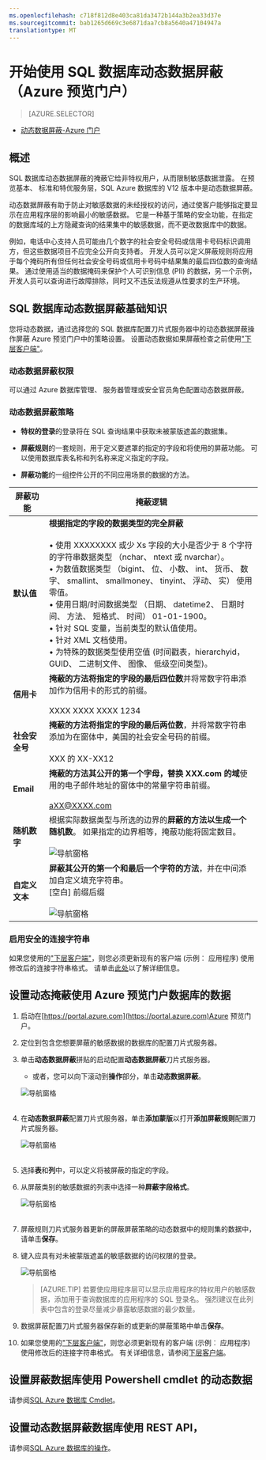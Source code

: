 ```yaml
---
ms.openlocfilehash: c718f812d8e403ca81da3472b144a3b2ea33d37e
ms.sourcegitcommit: bab1265d669c3e6871daa7cb8a5640a47104947a
translationtype: MT
---
```

<properties 
   pageTitle="开始使用 SQL 数据库动态数据屏蔽 （Azure 预览门户）" 
   description="如何开始使用 SQL 数据库动态数据屏蔽在 Azure 预览门户" 
   services="sql-database" 
   documentationCenter="" 
   authors="nadavhelfman"
   manager="jeffreyg" 
   editor="v-romcal"/>

<tags
   ms.service="sql-database"
   ms.devlang="NA"
   ms.topic="article"
   ms.tgt_pltfrm="NA"
   ms.workload="data-services" 
   ms.date="07/30/2015"
   ms.author="nadavh; ronmat; v-romcal; sstein"/>

# 开始使用 SQL 数据库动态数据屏蔽 （Azure 预览门户）

> [AZURE.SELECTOR]
- [动态数据屏蔽-Azure 门户](sql-database-dynamic-data-masking-get-started-portal.md)

## 概述

SQL 数据库动态数据屏蔽的掩蔽它给非特权用户，从而限制敏感数据泄露。 在预览基本、 标准和特优服务层，SQL Azure 数据库的 V12 版本中是动态数据屏蔽。

动态数据屏蔽有助于防止对敏感数据的未经授权的访问，通过使客户能够指定要显示在应用程序层的影响最小的敏感数据。 它是一种基于策略的安全功能，在指定的数据库域的上方隐藏查询的结果集中的敏感数据，而不更改数据库中的数据。

例如，电话中心支持人员可能由几个数字的社会安全号码或信用卡号码标识调用方，但这些数据项目不应完全公开向支持者。 开发人员可以定义屏蔽规则将应用于每个掩码所有但任何社会安全号码或信用卡号码中结果集的最后四位数的查询结果。 通过使用适当的数据掩码来保护个人可识别信息 (PII) 的数据，另一个示例，开发人员可以查询进行故障排除，同时又不违反法规遵从性要求的生产环境。

## SQL 数据库动态数据屏蔽基础知识

您将动态数据，通过选择您的 SQL 数据库配置刀片式服务器中的动态数据屏蔽操作屏蔽 Azure 预览门户中的策略设置。
设置动态数据如果屏蔽检查之前使用["下层客户端"](sql-database-auditing-and-dynamic-data-masking-downlevel-clients.md)。


### 动态数据屏蔽权限

可以通过 Azure 数据库管理、 服务器管理或安全官员角色配置动态数据屏蔽。

### 动态数据屏蔽策略

* **特权的登录**的登录将在 SQL 查询结果中获取未被蒙版遮盖的数据集。
  
* **屏蔽规则**的一套规则，用于定义要遮罩的指定的字段和将使用的屏蔽功能。 可以使用数据库表名称和列名称来定义指定的字段。

* **屏蔽功能**的一组控件公开的不同应用场景的数据的方法。

| 屏蔽功能 | 掩蔽逻辑 |
|----------|---------------|
| **默认值**  |**根据指定的字段的数据类型的完全屏蔽**<br/><br/>• 使用 XXXXXXXX 或少 Xs 字段的大小是否少于 8 个字符的字符串数据类型 （nchar、 ntext 或 nvarchar）。<br/>• 为数值数据类型 （bigint、 位、 小数、 int、 货币、 数字、 smallint、 smallmoney、 tinyint、 浮动、 实） 使用零值。<br/>• 使用日期/时间数据类型 （日期、 datetime2、 日期时间、 方法、 短格式、 时间） 01-01-1900。<br/>• 针对 SQL 变量，当前类型的默认值使用。<br/>• 针对 XML 文档<masked/>使用。<br/>• 为特殊的数据类型使用空值 (时间戳表，hierarchyid，GUID、 二进制文件、 图像、 低级空间类型)。
| **信用卡** |**掩蔽的方法将指定的字段的最后四位数**并将常数字符串添加作为信用卡的形式的前缀。<br/><br/>XXXX XXXX XXXX 1234|
| **社会安全号** |**掩蔽的方法将指定的字段的最后两位数**，并将常数字符串添加为在窗体中，美国的社会安全号码的前缀。<br/><br/>XXX 的 XX-XX12 |
| **Email** | **掩蔽的方法其公开的第一个字母，替换 XXX.com 的域**使用的电子邮件地址的窗体中的常量字符串前缀。<br/><br/>aXX@XXXX.com |
| **随机数字** | 根据实际数据类型与所选的边界的**屏蔽的方法以生成一个随机数**。 如果指定的边界相等，掩蔽功能将固定数目。<br/><br/>![导航窗格](./media/sql-database-dynamic-data-masking-get-started/1_DDM_Random_number.png) |
| **自定义文本** | **屏蔽其公开的第一个和最后一个字符的方法**，并在中间添加自定义填充字符串。<br/>[空白] 前缀后缀<br/><br/>![导航窗格](./media/sql-database-dynamic-data-masking-get-started/2_DDM_Custom_text.png) |

  
<a name="Anchor1"></a>
### 启用安全的连接字符串

如果您使用的["下层客户端"](sql-database-auditing-and-dynamic-data-masking-downlevel-clients.md)，则您必须更新现有的客户端 (示例︰ 应用程序) 使用修改后的连接字符串格式。 请单击[此处](sql-database-auditing-and-dynamic-data-masking-downlevel-clients.md)以了解详细信息。

## 设置动态掩蔽使用 Azure 预览门户数据库的数据

1. 启动在[https://portal.azure.com](https://portal.azure.com)Azure 预览门户。
     
2. 定位到包含您想要屏蔽的敏感数据的数据库的配置刀片式服务器。
    
3. 单击**动态数据屏蔽**拼贴的启动配置**动态数据屏蔽**刀片式服务器。

    * 或者，您可以向下滚动到**操作**部分，单击**动态数据屏蔽**。
     
    ![导航窗格](./media/sql-database-dynamic-data-masking-get-started/4_DDM_Activation.png)<br/><br/>

4. 在**动态数据屏蔽**配置刀片式服务器，单击**添加蒙版**以打开**添加屏蔽规则**配置刀片式服务器。

    ![导航窗格](./media/sql-database-dynamic-data-masking-get-started/5_ddm_policy_tile.png)<br/><br/>

5. 选择**表**和**列**中，可以定义将被屏蔽的指定的字段。

6. 从屏蔽类别的敏感数据的列表中选择一种**屏蔽字段格式**。

    ![导航窗格](./media/sql-database-dynamic-data-masking-get-started/7_DDM_Add_Masking_Rule.png)<br/><br/>      

7. 屏蔽规则刀片式服务器更新的屏蔽屏蔽策略的动态数据中的规则集的数据中，请单击**保存**。

8. 键入应具有对未被蒙版遮盖的敏感数据的访问权限的登录。
 
    ![导航窗格](./media/sql-database-dynamic-data-masking-get-started/6_DDM_Privileged_Logins.png)

    >[AZURE.TIP] 若要使应用程序层可以显示应用程序的特权用户的敏感数据，添加用于查询数据库的应用程序的 SQL 登录名。 强烈建议在此列表中包含的登录尽量减少暴露敏感数据的最少数量。

9. 数据屏蔽配置刀片式服务器保存新的或更新的屏蔽策略中单击**保存**。

10. 如果您使用的["下层客户端"](sql-database-auditing-and-dynamic-data-masking-downlevel-clients.md)，则您必须更新现有的客户端 (示例︰ 应用程序) 使用修改后的连接字符串格式。 有关详细信息，请参阅[下层客户端](sql-database-auditing-and-dynamic-data-masking-downlevel-clients.md)。

## 设置屏蔽数据库使用 Powershell cmdlet 的动态数据

请参阅[SQL Azure 数据库 Cmdlet](https://msdn.microsoft.com/library/azure/mt163521.aspx)。


## 设置动态数据屏蔽数据库使用 REST API，

请参阅[SQL Azure 数据库的操作](https://msdn.microsoft.com/library/dn505719.aspx)。
